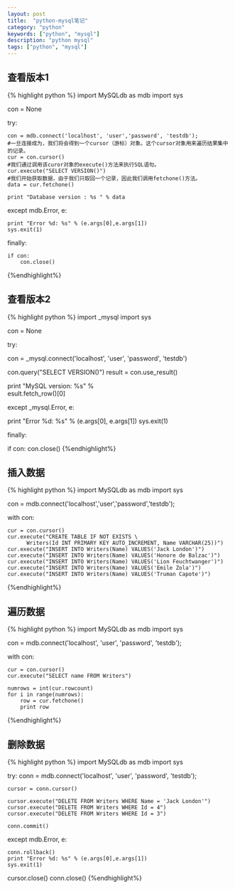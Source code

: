 ```yaml
---
layout: post
title:  "python-mysql笔记"
category: "python"
keywords: ["python", "mysql"]
description: "python mysql"
tags: ["python", "mysql"]
---
```

## 查看版本1

{% highlight python %}
import MySQLdb as mdb
import sys

con = None

try:

    con = mdb.connect('localhost', 'user','password', 'testdb');
    #一旦连接成为，我们将会得到一个cursor（游标）对象。这个cursor对象用来遍历结果集中的记录。
    cur = con.cursor()
    #我们通过调用该curor对象的execute()方法来执行SQL语句。
    cur.execute("SELECT VERSION()")
    #我们开始获取数据，由于我们只取回一个记录，因此我们调用fetchone()方法。
    data = cur.fetchone()

    print "Database version : %s " % data

except mdb.Error, e:

    print "Error %d: %s" % (e.args[0],e.args[1])
    sys.exit(1)

finally:

    if con:
        con.close()
{%endhighlight%}

## 查看版本2

{% highlight python %}
import _mysql
import sys

con = None

try:

  con = _mysql.connect('localhost', 'user',
      'password', 'testdb')

  con.query("SELECT VERSION()")
  result = con.use_result()

  print "MySQL version: %s" % \
    esult.fetch_row()[0]

except _mysql.Error, e:

  print "Error %d: %s" % (e.args[0], e.args[1])
    sys.exit(1)

finally:

  if con:
    con.close()
{%endhighlight%}


## 插入数据


{% highlight python %}
import MySQLdb as mdb
import sys

con = mdb.connect('localhost','user','password','testdb');

with con:

    cur = con.cursor()
    cur.execute("CREATE TABLE IF NOT EXISTS \
          Writers(Id INT PRIMARY KEY AUTO_INCREMENT, Name VARCHAR(25))")
    cur.execute("INSERT INTO Writers(Name) VALUES('Jack London')")
    cur.execute("INSERT INTO Writers(Name) VALUES('Honore de Balzac')")
    cur.execute("INSERT INTO Writers(Name) VALUES('Lion Feuchtwanger')")
    cur.execute("INSERT INTO Writers(Name) VALUES('Emile Zola')")
    cur.execute("INSERT INTO Writers(Name) VALUES('Truman Capote')")

{%endhighlight%}


## 遍历数据

{% highlight python %}
import MySQLdb as mdb
import sys

con = mdb.connect('localhost', 'user', 'password', 'testdb');

with con:

    cur = con.cursor()
    cur.execute("SELECT name FROM Writers")

    numrows = int(cur.rowcount)
    for i in range(numrows):
        row = cur.fetchone()
        print row
{%endhighlight%}


## 删除数据


{% highlight python %}
import MySQLdb as mdb
import sys

try:
    conn = mdb.connect('localhost', 'user',
        'password', 'testdb');

    cursor = conn.cursor()

    cursor.execute("DELETE FROM Writers WHERE Name = 'Jack London'")
    cursor.execute("DELETE FROM Writers WHERE Id = 4")
    cursor.execute("DELETE FROM Writers WHERE Id = 3")

    conn.commit()

except mdb.Error, e:

    conn.rollback()
    print "Error %d: %s" % (e.args[0],e.args[1])
    sys.exit(1)

cursor.close()
conn.close()
{%endhighlight%}
